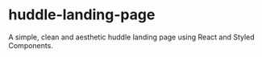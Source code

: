 # huddle-landing-page
A simple, clean and aesthetic huddle landing page using React and Styled Components.
